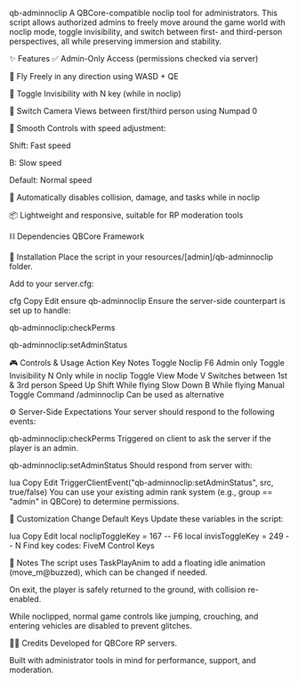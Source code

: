 qb-adminnoclip
A QBCore-compatible noclip tool for administrators. This script allows authorized admins to freely move around the game world with noclip mode, toggle invisibility, and switch between first- and third-person perspectives, all while preserving immersion and stability.

✨ Features
✅ Admin-Only Access (permissions checked via server)

🚀 Fly Freely in any direction using WASD + QE

👻 Toggle Invisibility with N key (while in noclip)

🎥 Switch Camera Views between first/third person using Numpad 0

🔄 Smooth Controls with speed adjustment:

Shift: Fast speed

B: Slow speed

Default: Normal speed

🛑 Automatically disables collision, damage, and tasks while in noclip

📦 Lightweight and responsive, suitable for RP moderation tools

⛓ Dependencies
QBCore Framework

🚀 Installation
Place the script in your resources/[admin]/qb-adminnoclip folder.

Add to your server.cfg:

cfg
Copy
Edit
ensure qb-adminnoclip
Ensure the server-side counterpart is set up to handle:

qb-adminnoclip:checkPerms

qb-adminnoclip:setAdminStatus

🎮 Controls & Usage
Action	Key	Notes
Toggle Noclip	F6	Admin only
Toggle Invisibility	N	Only while in noclip
Toggle View Mode	V	Switches between 1st & 3rd person
Speed Up	Shift	While flying
Slow Down	B	While flying
Manual Toggle Command	/adminnoclip	Can be used as alternative

⚙ Server-Side Expectations
Your server should respond to the following events:

qb-adminnoclip:checkPerms
Triggered on client to ask the server if the player is an admin.

qb-adminnoclip:setAdminStatus
Should respond from server with:

lua
Copy
Edit
TriggerClientEvent("qb-adminnoclip:setAdminStatus", src, true/false)
You can use your existing admin rank system (e.g., group == "admin" in QBCore) to determine permissions.

🔧 Customization
Change Default Keys
Update these variables in the script:

lua
Copy
Edit
local noclipToggleKey = 167 -- F6
local invisToggleKey = 249  -- N
Find key codes: FiveM Control Keys

📌 Notes
The script uses TaskPlayAnim to add a floating idle animation (move_m@buzzed), which can be changed if needed.

On exit, the player is safely returned to the ground, with collision re-enabled.

While noclipped, normal game controls like jumping, crouching, and entering vehicles are disabled to prevent glitches.

👨‍💻 Credits
Developed for QBCore RP servers.

Built with administrator tools in mind for performance, support, and moderation.
